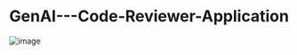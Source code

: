 # GenAI---Code-Reviewer-Application
![image](https://github.com/tsrkarri/GenAI---Code-Reviewer-Application/assets/111137356/30af3961-04c6-4c06-8031-d5ee36877302)
